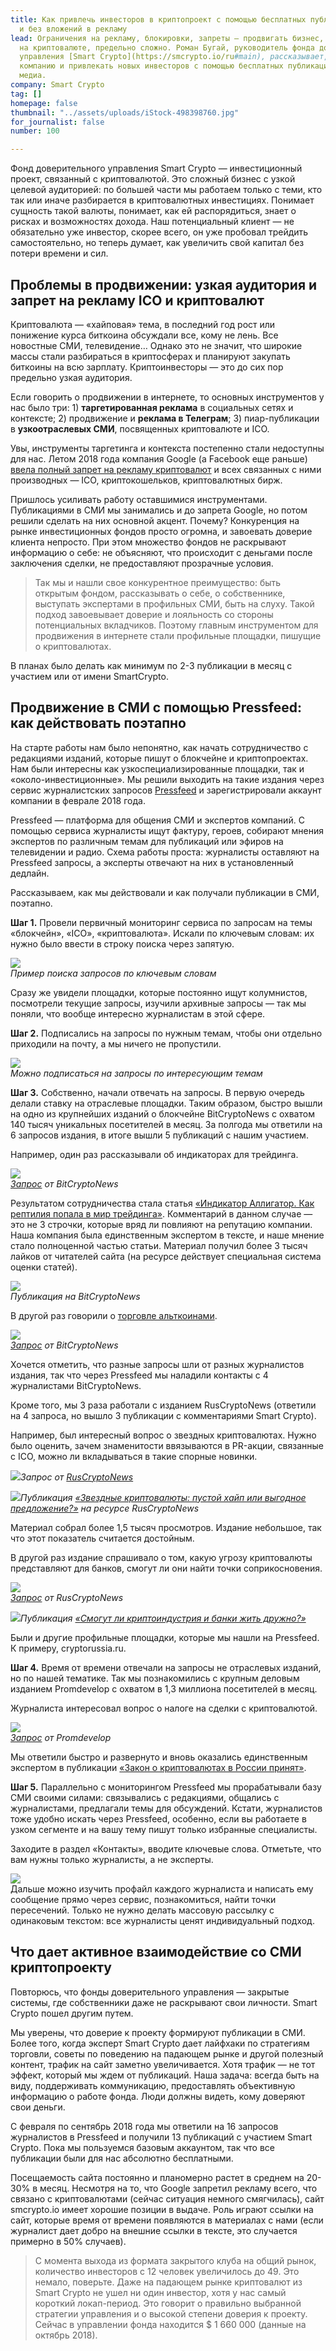 ```yaml
---
title: Как привлечь инвесторов в криптопроект с помощью бесплатных публикаций в СМИ
  и без вложений в рекламу
lead: Ограничения на рекламу, блокировки, запреты — продвигать бизнес, основанный
  на криптовалюте, предельно сложно. Роман Бугай, руководитель фонда доверительного
  управления [Smart Crypto](https://smcrypto.io/ru#main), рассказывает, как развивать
  компанию и привлекать новых инвесторов с помощью бесплатных публикаций в отраслевых
  медиа.
company: Smart Crypto
tag: []
homepage: false
thumbnail: "../assets/uploads/iStock-498398760.jpg"
for_journalist: false
number: 100

---
```

Фонд доверительного управления Smart Crypto — инвестиционный проект, связанный с криптовалютой. Это сложный бизнес с узкой целевой аудиторией: по большей части мы работаем только с теми, кто так или иначе разбирается в криптовалютных инвестициях. Понимает сущность такой валюты, понимает, как ей распорядиться, знает о рисках и возможностях дохода. Наш потенциальный клиент — не обязательно уже инвестор, скорее всего, он уже пробовал трейдить самостоятельно, но теперь думает, как увеличить свой капитал без потери времени и сил.

## Проблемы в продвижении: узкая аудитория и запрет на рекламу ICO и криптовалют

Криптовалюта — «хайповая» тема, в последний год рост или понижение курса биткоина обсуждали все, кому не лень. Все новостные СМИ, телевидение… Однако это не значит, что широкие массы стали разбираться в криптосферах и планируют закупать биткоины на всю зарплату. Криптоинвесторы — это до сих пор предельно узкая аудитория.

Если говорить о продвижении в интернете, то основных инструментов у нас было три: 1) **таргетированная реклама** в социальных сетях и контексте; 2) продвижение и **реклама в Телеграм**; 3) пиар-публикации в **узкоотраслевых СМИ**, посвященных криптовалюте и ICO.

Увы, инструменты таргетинга и контекста постепенно стали недоступны для нас. Летом 2018 года компания Google (а Facebook еще раньше) [ввела полный запрет на рекламу криптовалют](https://www.vedomosti.ru/technology/articles/2018/03/14/753477-google-zapretit-reklamu-kriptovalyut) и всех связанных с ними производных — ICO, криптокошельков, криптовалютных бирж.

Пришлось усиливать работу оставшимися инструментами. Публикациями в СМИ мы занимались и до запрета Google, но потом решили сделать на них основной акцент. Почему? Конкуренция на рынке инвестиционных фондов просто огромна, и завоевать доверие клиента непросто. При этом множество фондов не раскрывают информацию о себе: не объясняют, что происходит с деньгами после заключения сделки, не предоставляют прозрачные условия.

> Так мы и нашли свое конкурентное преимущество: быть открытым фондом, рассказывать о себе, о собственнике, выступать экспертами в профильных СМИ, быть на слуху. Такой подход завоевывает доверие и лояльность со стороны потенциальных вкладчиков. Поэтому главным инструментом для продвижения в интернете стали профильные площадки, пишущие о криптовалютах.

В планах было делать как минимум по 2-3 публикации в месяц с участием или от имени SmartCrypto.

## Продвижение в СМИ с помощью Pressfeed: как действовать поэтапно

На старте работы нам было непонятно, как начать сотрудничество с редакциями изданий, которые пишут о блокчейне и криптопроектах. Нам были интересны как узкоспециализированные площадки, так и «около-инвестиционные». Мы решили выходить на такие издания через сервис журналистских запросов [Pressfeed](https://pressfeed.ru/) и зарегистрировали аккаунт компании в феврале 2018 года.

Pressfeed — платформа для общения СМИ и экспертов компаний. С помощью сервиса журналисты ищут фактуру, героев, собирают мнения экспертов по различным темам для публикаций или эфиров на телевидении и радио. Схема работы проста: журналисты оставляют на Pressfeed запросы, а эксперты отвечают на них в установленный дедлайн.

Рассказываем, как мы действовали и как получали публикации в СМИ, поэтапно.

**Шаг 1.** Провели первичный мониторинг сервиса по запросам на темы «блокчейн», «ICO», «криптовалюта». Искали по ключевым словам: их нужно было ввести в строку поиска через запятую.

![](../assets/uploads/image4-4.png)  
_Пример поиска запросов по ключевым словам_

Сразу же увидели площадки, которые постоянно ищут колумнистов, посмотрели текущие запросы, изучили архивные запросы — так мы поняли, что вообще интересно журналистам в этой сфере.

**Шаг 2.** Подписались на запросы по нужным темам, чтобы они отдельно приходили на почту, а мы ничего не пропустили.

![](../assets/uploads/image1-5.png)  
_Можно подписаться на запросы по интересующим темам_

**Шаг 3.** Собственно, начали отвечать на запросы. В первую очередь делали ставку на отраслевые площадки. Таким образом, быстро вышли на одно из крупнейших изданий о блокчейне BitCryptoNews с охватом 140 тысяч уникальных посетителей в месяц. За полгода мы ответили на 6 запросов издания, в итоге вышли 5 публикаций с нашим участием.

Например, один раз рассказывали об индикаторах для трейдинга.

![](../assets/uploads/image2-3.png)  
[_Запрос_](https://pressfeed.ru/query/46025) _от BitCryptoNews_

Результатом сотрудничества стала статья [«Индикатор Аллигатор. Как рептилия попала в мир трейдинга»](https://bitcryptonews.ru/analytics/cryptocurrency/indikator-alligator-kak-reptiliya-popala-v-mir-trejdinga). Комментарий в данном случае — это не 3 строчки, которые вряд ли повлияют на репутацию компании. Наша компания была единственным экспертом в тексте, и наше мнение стало полноценной частью статьи. Материал получил более 3 тысяч лайков от читателей сайта (на ресурсе действует специальная система оценки статей).

![](../assets/uploads/image6-5.png)  
_Публикация на BitCryptoNews_

В другой раз говорили о [торговле альткоинами](https://bitcryptonews.ru/analytics/cryptocurrency/kak-torgovat-redkimi-kriptovalyutnyimi-parami).

![](../assets/uploads/image3-4.png)  
[_Запрос_](https://pressfeed.ru/query/45367) _от BitCryptoNews_

Хочется отметить, что разные запросы шли от разных журналистов издания, так что через Pressfeed мы наладили контакты с 4 журналистами BitCryptoNews.

Кроме того, мы 3 раза работали с изданием RusCryptoNews (ответили на 4 запроса, но вышло 3 публикации с комментариями Smart Crypto).

Например, был интересный вопрос о звездных криптовалютах. Нужно было оценить, зачем знаменитости ввязываются в PR-акции, связанные с ICO, можно ли вкладываться в такие спорные новинки.

![](../assets/uploads/image9-3.png)_Запрос от_ [_RusCryptoNews_](https://pressfeed.ru/query/42102)

![](../assets/uploads/image11-2.png)_Публикация_ [_«Звездные криптовалюты: пустой хайп или выгодное предложение?»_](http://ruscryptonews.ru/stat-i/zvezdnye-kriptovalyuty-pustoj-khajp-ili-vygodnoe-predlozhenie) _на ресурсе RusCryptoNews_

Материал собрал более 1,5 тысяч просмотров. Издание небольшое, так что этот показатель считается достойным.

В другой раз издание спрашивало о том, какую угрозу криптовалюты представляют для банков, смогут ли они найти точки соприкосновения.

![](../assets/uploads/image8-4.png)  
[_Запрос_](https://pressfeed.ru/query/45012) _от RusCryptoNews_

![](../assets/uploads/image10-3.png)_Публикация_ [_«Смогут ли криптоиндустрия и банки жить дружно?»_](http://ruscryptonews.ru/stat-i/smogut-li-kriptoindustriya-i-banki-zhit-druzhno)

Были и другие профильные площадки, которые мы нашли на Pressfeed. К примеру, cryptorussia.ru.

**Шаг 4.** Время от времени отвечали на запросы не отраслевых изданий, но по нашей тематике. Так мы познакомились с крупным деловым изданием Promdevelop с охватом в 1,3 миллиона посетителей в месяц.

Журналиста интересовал вопрос о налоге на сделки с криптовалютой.

![](../assets/uploads/image5-5.png)  
[_Запрос_](https://pressfeed.ru/query/42457) _от Promdevelop_

Мы ответили быстро и развернуто и вновь оказались единственным экспертом в публикации [«Закон о криптовалютах в России принят»](https://promdevelop.ru/news/zakon-o-kriptovalyutah-v-rossii-nalogooblozhenie-kriptovalyut/).

**Шаг 5.** Параллельно с мониторингом Pressfeed мы прорабатывали базу СМИ своими силами: связывались с редакциями, общались с журналистами, предлагали темы для обсуждений. Кстати, журналистов тоже удобно искать через Pressfeed, особенно, если вы работаете в узком сегменте и на вашу тему пишут только избранные специалисты.

Заходите в раздел «Контакты», вводите ключевые слова. Отметьте, что вам нужны только журналисты, а не эксперты.

![](../assets/uploads/image7.jpg)  
Дальше можно изучить профайл каждого журналиста и написать ему сообщение прямо через сервис, познакомиться, найти точки пересечений. Только не нужно делать массовую рассылку с одинаковым текстом: все журналисты ценят индивидуальный подход.

## Что дает активное взаимодействие со СМИ криптопроекту

Повторюсь, что фонды доверительного управления — закрытые системы, где собственники даже не раскрывают свои личности. Smart Crypto пошел другим путем.

Мы уверены, что доверие к проекту формируют публикации в СМИ. Более того, когда эксперт Smart Crypto дает лайфхаки по стратегиям торговли, советы по поведению на падающем рынке и другой полезный контент, трафик на сайт заметно увеличивается. Хотя трафик — не тот эффект, который мы ждем от публикаций. Наша задача: всегда быть на виду, поддерживать коммуникацию, предоставлять объективную информацию о работе фонда. Люди должны видеть, кому доверяют свои деньги.

С февраля по сентябрь 2018 года мы ответили на 16 запросов журналистов в Pressfeed и получили 13 публикаций с участием Smart Crypto. Пока мы пользуемся базовым аккаунтом, так что все публикации были для нас абсолютно бесплатными.

Посещаемость сайта постоянно и планомерно растет в среднем на 20-30% в месяц. Несмотря на то, что Google запретил рекламу всего, что связано с криптовалютами (сейчас ситуация немного смягчилась), сайт smcrypto.io имеет хорошие позиции в выдаче. Роль играют ссылки на сайт, которые время от времени появляются в материалах с нами (если журналист дает добро на внешние ссылки в тексте, это случается примерно в 50% случаев).

> С момента выхода из формата закрытого клуба на общий рынок, количество инвесторов с 12 человек увеличилось до 49. Это немало, поверьте. Даже на падающем рынке криптовалют из Smart Crypto не ушел ни один инвестор, хотя у нас самый короткий локап-период. Это говорит о правильно выбранной стратегии управления и о высокой степени доверия к проекту. Сейчас в управлении фонда находится $ 1 660 000 (данные на октябрь 2018).
